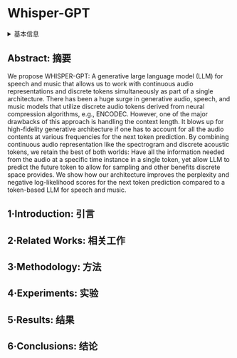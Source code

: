 # Whisper-GPT

<details>
<summary>基本信息</summary>

- 标题: "Whisper-GPT: A Hybrid Representation Audio Large Language Model"
- 作者:
  - 01 Prateek Verma
- 链接:
  - [ArXiv](https://arxiv.org/abs/2412.11449)
  - [Publication]()
  - [Github]()
  - [Demo]()
- 文件:
  - [ArXiv](_PDF/2412.11449v1__Whisper-GPT__A_Hybrid_Representation_Audio_Large_Language_Model.pdf)
  - [Publication] #TODO

</details>

## Abstract: 摘要

We propose WHISPER-GPT: A generative large language model (LLM) for speech and music that allows us to work with continuous audio representations and discrete tokens simultaneously as part of a single architecture.
There has been a huge surge in generative audio, speech, and music models that utilize discrete audio tokens derived from neural compression algorithms, e.g., ENCODEC.
However, one of the major drawbacks of this approach is handling the context length.
It blows up for high-fidelity generative architecture if one has to account for all the audio contents at various frequencies for the next token prediction.
By combining continuous audio representation like the spectrogram and discrete acoustic tokens, we retain the best of both worlds: Have all the information needed from the audio at a specific time instance in a single token, yet allow LLM to predict the future token to allow for sampling and other benefits discrete space provides.
We show how our architecture improves the perplexity and negative log-likelihood scores for the next token prediction compared to a token-based LLM for speech and music.

## 1·Introduction: 引言

## 2·Related Works: 相关工作

## 3·Methodology: 方法

## 4·Experiments: 实验

## 5·Results: 结果

## 6·Conclusions: 结论